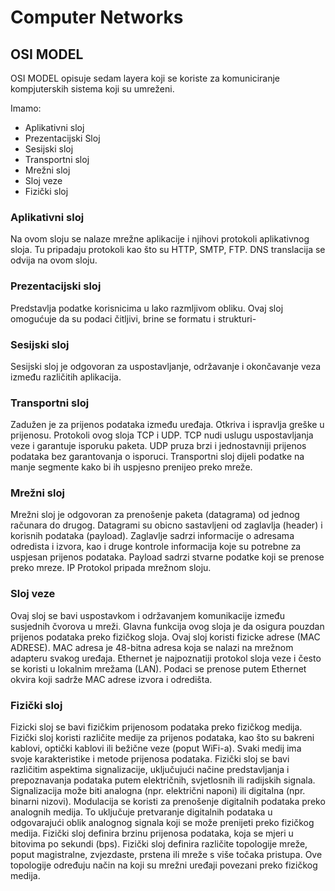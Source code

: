 # Computer Networks

## OSI MODEL

OSI MODEL opisuje sedam layera koji se koriste za komuniciranje kompjuterskih sistema koji su umreženi.

 Imamo:

 * Aplikativni sloj 
 * Prezentacijski Sloj
 * Sesijski sloj
 * Transportni sloj
 * Mrežni sloj
 * Sloj veze
 * Fizički sloj

 ### Aplikativni sloj

 Na ovom sloju se nalaze mrežne aplikacije i njihovi protokoli aplikativnog sloja. Tu pripadaju protokoli kao što su HTTP, SMTP, FTP. DNS translacija se odvija na ovom sloju. 

 ### Prezentacijski sloj

 Predstavlja podatke korisnicima u lako razmljivom obliku. Ovaj sloj omogućuje da su podaci čitljivi, brine se formatu i strukturi- 

 ### Sesijski sloj

 Sesijski sloj je odgovoran za uspostavljanje, održavanje i okončavanje veza između različitih aplikacija. 

 ### Transportni sloj

 Zadužen je za prijenos podataka između uređaja. Otkriva i ispravlja greške u prijenosu. Protokoli ovog sloja TCP i UDP. TCP nudi uslugu uspostavljanja veze i garantuje isporuku paketa. UDP pruza brzi i jednostavniji prijenos podataka bez garantovanja o isporuci.
 Transportni sloj dijeli podatke na manje segmente kako bi ih uspjesno prenijeo preko mreže. 

 ### Mrežni sloj

 Mrežni sloj je odgovoran za prenošenje paketa (datagrama) od jednog računara do drugog. Datagrami su obicno sastavljeni od zaglavlja (header) i korisnih podataka (payload). Zaglavlje sadrzi informacije o adresama odredista i izvora, kao i druge kontrole informacija koje su potrebne za uspjesan prijenos podataka. Payload sadrzi stvarne podatke koji se prenose preko mreze. IP Protokol pripada mrežnom sloju.

 ### Sloj veze

 Ovaj sloj se bavi uspostavkom i održavanjem komunikacije između susjednih čvorova u mreži. Glavna funkcija ovog sloja je da osigura pouzdan prijenos podataka preko fizičkog sloja. Ovaj sloj koristi fizicke adrese (MAC ADRESE). MAC adresa je 48-bitna adresa koja se nalazi na mrežnom adapteru svakog uređaja. Ethernet je najpoznatiji protokol sloja veze i često se koristi u lokalnim mrežama (LAN). Podaci se prenose putem Ethernet okvira koji sadrže MAC adrese izvora i odredišta.

 ### Fizički sloj

 Fizicki sloj se bavi fizičkim prijenosom podataka preko fizičkog medija. Fizički sloj koristi različite medije za prijenos podataka, kao što su bakreni kablovi, optički kablovi ili bežične veze (poput WiFi-a). Svaki medij ima svoje karakteristike i metode prijenosa podataka. Fizički sloj se bavi različitim aspektima signalizacije, uključujući načine predstavljanja i prepoznavanja podataka putem električnih, svjetlosnih ili radijskih signala. Signalizacija može biti analogna (npr. električni naponi) ili digitalna (npr. binarni nizovi). Modulacija se koristi za prenošenje digitalnih podataka preko analognih medija. To uključuje pretvaranje digitalnih podataka u odgovarajući oblik analognog signala koji se može prenijeti preko fizičkog medija. Fizički sloj definira brzinu prijenosa podataka, koja se mjeri u bitovima po sekundi (bps).  Fizički sloj definira različite topologije mreže, poput magistralne, zvjezdaste, prstena ili mreže s više točaka pristupa. Ove topologije određuju način na koji su mrežni uređaji povezani preko fizičkog medija.